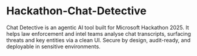 # Hackathon-Chat-Detective
Chat Detective is an agentic AI tool built for Microsoft Hackathon 2025. It helps law enforcement and intel teams analyse chat transcripts, surfacing threats and key entities via a clean UI. Secure by design, audit-ready, and deployable in sensitive environments.
